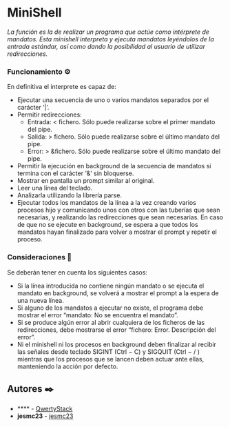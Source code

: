 # MiniShell

_La función es la de realizar un programa que actúe como intérprete de mandatos. Esta minishell interpreta y ejecuta mandatos 
leyéndolos de la entrada estándar, así como dando la posibilidad al usuario de utilizar redirecciones._


### Funcionamiento ⚙️
En definitiva el interprete es capaz de:
  - Ejecutar una secuencia de uno o varios mandatos separados por el carácter ’|’.
  - Permitir redirecciones:
    - Entrada: < fichero. Sólo puede realizarse sobre el primer mandato del pipe.
    - Salida: > fichero. Sólo puede realizarse sobre el último mandato del pipe.
    - Error: > &fichero. Sólo puede realizarse sobre el último mandato del pipe.
  - Permitir la ejecución en background de la secuencia de mandatos si termina con el carácter '&' sin bloquerse.
  - Mostrar en pantalla un prompt similar al original.
  - Leer una lı́nea del teclado.
  - Analizarla utilizando la librerı́a parse.
  - Ejecutar todos los mandatos de la lı́nea a la vez creando varios procesos hijo y comunicando unos con otros con las tuberı́as que sean necesarias, y realizando las redirecciones que sean necesarias. En caso de que no se ejecute en background, se espera a que todos los mandatos hayan finalizado para volver a mostrar el prompt y repetir el proceso.

### Consideraciones 🤔
Se deberán tener en cuenta los siguientes casos:
  - Si la lı́nea introducida no contiene ningún mandato o se ejecuta el mandato en background, se volverá a mostrar el prompt a la espera de una nueva lı́nea.
  - Si alguno de los mandatos a ejecutar no existe, el programa debe mostrar el error “mandato: No se encuentra el mandato”.
  - Si se produce algún error al abrir cualquiera de los ficheros de las redirecciones, debe mostrarse el error “fichero: Error. Descripción del error”.
  - Ni el minishell ni los procesos en background deben finalizar al recibir las señales desde teclado SIGINT (Ctrl − C) y SIGQUIT (Ctrl − / ) mientras que los procesos que se lancen deben actuar ante ellas, manteniendo la acción por defecto.




## Autores ✒️

* **** - [QwertyStack](https://github.com/QwertyStack)
* **jesmc23** - [jesmc23](https://github.com/jesmc23)


